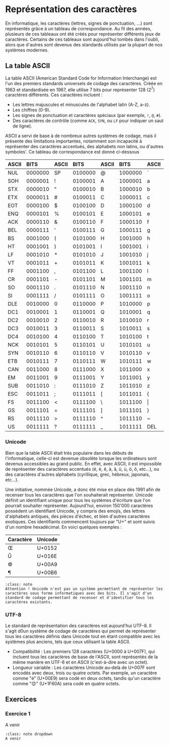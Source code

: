 # Représentation des caractères

En informatique, les caractères (lettres, signes de ponctuation, ...) sont représentés grâce à un tableau de correspondance. Au fil des années, plusieurs de ces tableaux ont été créés pour représenter différents jeux de caractères. Certains de ces tableaux sont aujourd'hui tombés dans l'oubli, alors que d'autres sont devenus des standards utilisés par la plupart de nos systèmes modernes.

## La table ASCII

La table ASCII (American Standard Code for Information Interchange) est l'un des premiers standards universels de codage des caractères. Créée en 1963 et standardisée en 1967, elle utilise 7 bits pour représenter 128 (2<sup>7</sup>) caractères différents. Ces caractères incluent :

- Les lettres majuscules et minuscules de l'alphabet latin (A-Z, a-z).
- Les chiffres (0-9).
- Les signes de ponctuation et caractères spéciaux (par exemple, `!`, `@`, `#`).
- Des caractères de contrôle  (comme `ACK`, `SYN`, ou `LF` pour indiquer un saut de ligne).

ASCII a servi de base à de nombreux autres systèmes de codage, mais il présente des limitations importantes, notamment son incapacité à représenter des caractères accentués, des alphabets non latins, ou d'autres symboles'. Ce tableau de correspondance est donné ci-dessous

| ASCII | BITS     | ASCII | BITS     | ASCII | BITS     | ASCII | BITS     |
| :---- | :------- | :---- | :------- | :---- | :------- | :---- | :------- |
| NUL   | 0000000  | SP    | 0100000  | @     | 1000000  | `     | 1100000  |
| SOH   | 0000001  | !     | 0100001  | A     | 1000001  | a     | 1100001  |
| STX   | 0000010  | "     | 0100010  | B     | 1000010  | b     | 1100010  |
| ETX   | 0000011  | #     | 0100011  | C     | 1000011  | c     | 1100011  |
| EOT   | 0000100  | $     | 0100100  | D     | 1000100  | d     | 1100100  |
| ENQ   | 0000101  | %     | 0100101  | E     | 1000101  | e     | 1100101  |
| ACK   | 0000110  | &     | 0100110  | F     | 1000110  | f     | 1100110  |
| BEL   | 0000111  | '     | 0100111  | G     | 1000111  | g     | 1100111  |
| BS    | 0001000  | (     | 0101000  | H     | 1001000  | h     | 1101000  |
| HT    | 0001001  | )     | 0101001  | I     | 1001001  | i     | 1101001  |
| LF    | 0001010  | *     | 0101010  | J     | 1001010  | j     | 1101010  |
| VT    | 0001011  | +     | 0101011  | K     | 1001011  | k     | 1101011  |
| FF    | 0001100  | ,     | 0101100  | L     | 1001100  | l     | 1101100  |
| CR    | 0001101  | -     | 0101101  | M     | 1001101  | m     | 1101101  |
| SO    | 0001110  | .     | 0101110  | N     | 1001110  | n     | 1101110  |
| SI    | 0001111  | /     | 0101111  | O     | 1001111  | o     | 1101111  |
| DLE   | 0010000  | 0     | 0110000  | P     | 1010000  | p     | 1110000  |
| DC1   | 0010001  | 1     | 0110001  | Q     | 1010001  | q     | 1110001  |
| DC2   | 0010010  | 2     | 0110010  | R     | 1010010  | r     | 1110010  |
| DC3   | 0010011  | 3     | 0110011  | S     | 1010011  | s     | 1110011  |
| DC4   | 0010100  | 4     | 0110100  | T     | 1010100  | t     | 1110100  |
| NCK   | 0010101  | 5     | 0110101  | U     | 1010101  | u     | 1110101  |
| SYN   | 0010110  | 6     | 0110110  | V     | 1010110  | v     | 1110110  |
| ETB   | 0010111  | 7     | 0110111  | W     | 1010111  | w     | 1110111  |
| CAN   | 0011000  | 8     | 0111000  | X     | 1011000  | x     | 1111000  |
| EM    | 0011001  | 9     | 0111001  | Y     | 1011001  | y     | 1111001  |
| SUB   | 0011010  | :     | 0111010  | Z     | 1011010  | z     | 1111010  |
| ESC   | 0011011  | ;     | 0111011  | [     | 1011011  | {     | 1111011  |
| FS    | 0011100  | <     | 0111100  | \     | 1011100  | \|     | 1111100  |
| GS    | 0011101  | =     | 0111101  | ]     | 1011101  | }     | 1111101  |
| RS    | 0011110  | >     | 0111110  | ^     | 1011110  | ~     | 1111110  |
| US    | 0011111  | ?     | 0111111  | _     | 1011111  | DEL   | 1111111  |

### Unicode

Bien que la table ASCII était très populaire dans les débuts de l'informatique, celle-ci est devenue obsolète lorsque les ordinateurs sont devenus accessibles au grand public. En effet, avec ASCII, il est impossible de représenter des caractères accentués (é, è, ê, à, â, ü, ù, ö, ô, etc...), ou des caractères d'autres alphabets (cyrillique, grec, hébreux, japonais, etc...).

Une initiative, nommée Unicode, a donc été mise en place dès 1991 afin de recenser tous les caractères que l'on souhaiterait représenter. Unicode définit un identifiant unique pour tous les systèmes d'écriture que l'on pourrait souhaiter représenter. Aujourd'hui, environ 150'000 caractères possèdent un identifiant Unicode, y compris des emojis, des lettres d'alphabets antiques, des pièces d'échec, et bien d'autres caractères exotiques. Ces identifiants commencent toujours par "U+" et sont suivis d'un nombre hexadécimal. En voici quelques exemples :

| Caractère | Unicode |
|-----------|---------|
| Œ         | U+0152  |
| Ů         | U+016E  |
| ©         | U+00A9  |
| ¶         | U+00B6  |

```{admonition} Note sur Unicode 
:class: note
Attention ! Unicode n'est pas un système permettant de représenter les caractères sous forme informatiques avec des bits. Il s'agit d'un standard de codage permettant de recenser et d'identifier tous les caractères existants.
```

### UTF-8
Le standard de représentation des caractères est aujourd'hui UTF-8. Il s'agit d0un système de codage de caractères qui permet de représenter tous les caractères définis dans Unicode tout en étant compatible avec les systèmes plus anciens, tels que ceux utilisant la table ASCII.

 - Compatibilité : Les premiers 128 caractères (U+0000 à U+007F), qui incluent tous les caractères de base de l'ASCII, sont représentés de la même manière en UTF-8 et en ASCII (c'est-à-dire avec un octet).
 - Longueur variable : Les caractères Unicode au-delà de U+007F sont encodés avec deux, trois ou quatre octets. Par exemple, un caractère comme "é" (U+00E9) sera codé en deux octets, tandis qu'un caractère comme "😊" (U+1F60A) sera codé en quatre octets.

## Exercices

### Exercice 1
A venir
````{admonition} Solution
:class: note dropdown
A venir
````


